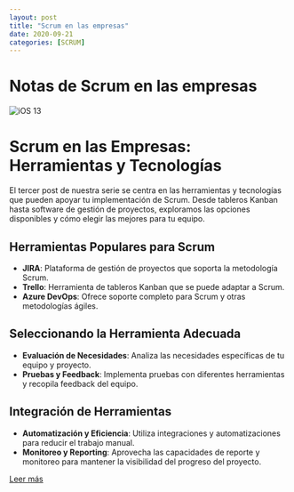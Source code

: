 ```yaml
---
layout: post
title: "Scrum en las empresas"
date: 2020-09-21
categories: [SCRUM]
---
```


# Notas de Scrum en las empresas

![iOS 13](https://www.camara.es/sites/default/files/foto_texto_scrum.jpg)

# Scrum en las Empresas: Herramientas y Tecnologías

El tercer post de nuestra serie se centra en las herramientas y tecnologías que pueden apoyar tu implementación de Scrum. Desde tableros Kanban hasta software de gestión de proyectos, exploramos las opciones disponibles y cómo elegir las mejores para tu equipo.

## Herramientas Populares para Scrum

- **JIRA**: Plataforma de gestión de proyectos que soporta la metodología Scrum.
- **Trello**: Herramienta de tableros Kanban que se puede adaptar a Scrum.
- **Azure DevOps**: Ofrece soporte completo para Scrum y otras metodologías ágiles.

## Seleccionando la Herramienta Adecuada

- **Evaluación de Necesidades**: Analiza las necesidades específicas de tu equipo y proyecto.
- **Pruebas y Feedback**: Implementa pruebas con diferentes herramientas y recopila feedback del equipo.

## Integración de Herramientas

- **Automatización y Eficiencia**: Utiliza integraciones y automatizaciones para reducir el trabajo manual.
- **Monitoreo y Reporting**: Aprovecha las capacidades de reporte y monitoreo para mantener la visibilidad del progreso del proyecto.

[Leer más](#)

